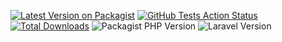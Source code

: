 [![Latest Version on Packagist](https://img.shields.io/packagist/v/cjmellor/engageify?color=rgb%2856%20189%20248%29&label=release&style=for-the-badge)](https://packagist.org/packages/cjmellor/engageify)
[![GitHub Tests Action Status](https://img.shields.io/github/actions/workflow/status/cjmellor/engageify/run-pest.yml?branch=main&label=tests&style=for-the-badge&color=rgb%28134%20239%20128%29)](https://github.com/cjmellor/engageify/actions?query=workflow%3Arun-tests+branch%3Amain)
[![Total Downloads](https://img.shields.io/packagist/dt/cjmellor/engageify.svg?color=rgb%28249%20115%2022%29&style=for-the-badge)](https://packagist.org/packages/cjmellor/engageify)
![Packagist PHP Version](https://img.shields.io/packagist/dependency-v/cjmellor/engageify/php?color=rgb%28165%20180%20252%29&logo=php&logoColor=rgb%28165%20180%20252%29&style=for-the-badge)
![Laravel Version](https://img.shields.io/badge/laravel-^10-rgb(235%2068%2050)?style=for-the-badge&logo=laravel)
